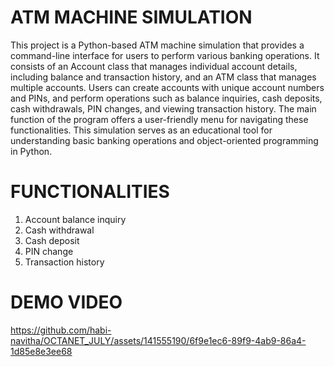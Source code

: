 # ATM MACHINE SIMULATION
This project is a Python-based ATM machine simulation that provides a command-line interface for users to perform various banking operations. It consists of an Account class that manages individual account details, including balance and transaction history, and an ATM class that manages multiple accounts. Users can create accounts with unique account numbers and PINs, and perform operations such as balance inquiries, cash deposits, cash withdrawals, PIN changes, and viewing transaction history. The main function of the program offers a user-friendly menu for navigating these functionalities. This simulation serves as an educational tool for understanding basic banking operations and object-oriented programming in Python.

# FUNCTIONALITIES
1. Account balance inquiry
2. Cash withdrawal
3. Cash deposit
4. PIN change
5. Transaction history

# DEMO VIDEO


https://github.com/habi-navitha/OCTANET_JULY/assets/141555190/6f9e1ec6-89f9-4ab9-86a4-1d85e8e3ee68

